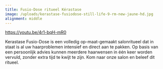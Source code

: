 ```yaml
---
title: Fusio-Dose ritueel Kérastase
image: /uploads/kerastase-fusiodose-still-life-9-rm-new-jaune-hd.jpg
alignment: middle
---
```


https://youtu.be/4r1-bqH-mR0

Kerastase Fusio-Dose is een volledig op-maat-gemaakt salonritueel dat in staat is al uw haarproblemen intensief en direct aan te pakken. Op basis van een persoonlijk advies kunnen meerdere haarwensen in &eacute;&eacute;n keer worden vervuld, zonder extra tijd te kwijt te zijn. Kom naar onze salon en beleef dit ritueel.